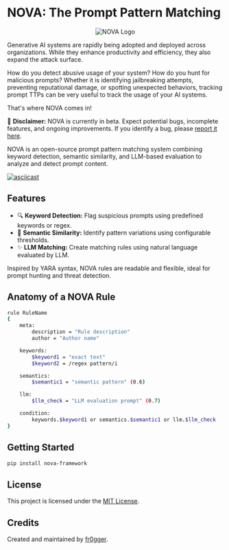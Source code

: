# NOVA: The Prompt Pattern Matching

<p align="center">
    <img src="nova_doc/docs/nova.svg" alt="NOVA Logo">
</p>

Generative AI systems are rapidly being adopted and deployed across organizations. While they enhance productivity and efficiency, they also expand the attack surface.

How do you detect abusive usage of your system? How do you hunt for malicious prompts? Whether it is identifying jailbreaking attempts, preventing reputational damage, or spotting unexpected behaviors, tracking prompt TTPs can be very useful to track the usage of your AI systems.

That's where NOVA comes in!

🚧 **Disclaimer:** NOVA is currently in beta. Expect potential bugs, incomplete features, and ongoing improvements. If you identify a bug, please [report it here](https://github.com/fr0gger/nova-framework/issues).

NOVA is an open-source prompt pattern matching system combining keyword detection, semantic similarity, and LLM-based evaluation to analyze and detect prompt content.

[![asciicast](https://asciinema.org/a/693ywQk773innmLpYrMx0viOF.svg)](https://asciinema.org/a/693ywQk773innmLpYrMx0viOF)

## Features

- 🔍 **Keyword Detection:** Flag suspicious prompts using predefined keywords or regex.
- 💬 **Semantic Similarity:** Identify pattern variations using configurable thresholds.
- ✨ **LLM Matching:** Create matching rules using natural language evaluated by LLM.

Inspired by YARA syntax, NOVA rules are readable and flexible, ideal for prompt hunting and threat detection.

## Anatomy of a NOVA Rule

```bash
rule RuleName
{
    meta:
        description = "Rule description"
        author = "Author name"

    keywords:
        $keyword1 = "exact text"
        $keyword2 = /regex pattern/i

    semantics:
        $semantic1 = "semantic pattern" (0.6)

    llm:
        $llm_check = "LLM evaluation prompt" (0.7)

    condition:
        keywords.$keyword1 or semantics.$semantic1 or llm.$llm_check
}
```

## Getting Started

```bash
pip install nova-framework
```

## License

This project is licensed under the [MIT License](LICENSE).

## Credits

Created and maintained by [fr0gger](https://github.com/fr0gger).
